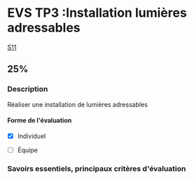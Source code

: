 # EVS TP3 :<!-- %: BLOC3 -->Installation lumières adressables<!-- %; -->

 <!-- %: SEANCE_EVS_3 -->
[S11](../../../01-deroulement/11/)
 <!-- %; -->


## <!-- %: PONDERATION_EVS_3 -->25%<!-- %; -->


### Description

<!-- %: DESCRIPTION_EVS_3  -->
Réaliser une installation de lumières adressables
<!-- %; -->

#### Forme de l'évaluation

* [x] Individuel
* [ ] Équipe


### Savoirs essentiels, principaux critères d'évaluation

 